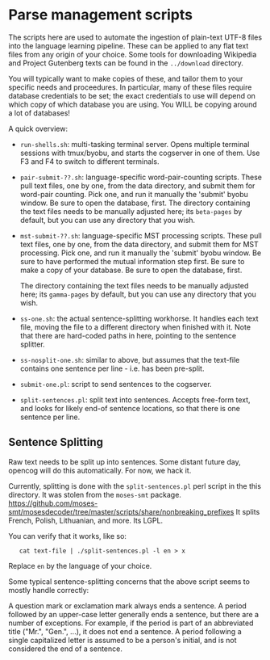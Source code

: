 
Parse management scripts
========================

The scripts here are used to automate the ingestion of plain-text
UTF-8 files into the language learning pipeline.  These can be applied
to any flat text files from any origin of your choice.  Some tools
for downloading Wikipedia and Project Gutenberg texts can be found
in the `../download` directory.

You will typically want to make copies of these, and tailor them to
your specific needs and proceedures. In particular, many of these
files require database credentials to be set; the exact credentials
to use will depend on which copy of which database you are using.
You WILL be copying around a lot of databases!

A quick overview:

* `run-shells.sh`: multi-tasking terminal server.  Opens multiple
  terminal sessions with tmux/byobu, and starts the cogserver in one
  of them.  Use F3 and F4 to switch to different terminals.

* `pair-submit-??.sh`: language-specific word-pair-counting scripts.
  These pull text files, one by one, from the data directory, and
  submit them for word-pair counting. Pick one, and run it manually
  the 'submit' byobu window.  Be sure to open the database, first.
  The directory containing the text files needs to be manually adjusted
  here; its `beta-pages` by default, but you can use any directory
  that you wish.

* `mst-submit-??.sh`: language-specific MST processing scripts.
  These pull text files, one by one, from the data directory, and
  submit them for MST processing. Pick one, and run it manually
  the 'submit' byobu window.  Be sure to have performed the mutual
  information step first. Be sure to make a copy of your database.
  Be sure to open the database, first.

  The directory containing the text files needs to be manually adjusted
  here; its `gamma-pages` by default, but you can use any directory
  that you wish.

* `ss-one.sh`: the actual sentence-splitting workhorse. It handles each
  text file, moving the file to a different directory when finished
  with it.  Note that there are hard-coded paths in here, pointing to
  the sentence splitter.

* `ss-nosplit-one.sh`: similar to above, but assumes that the text-file
  contains one sentence per line - i.e. has been pre-split.

* `submit-one.pl`: script to send sentences to the cogserver.

* `split-sentences.pl`: split text into sentences. Accepts free-form text,
  and looks for likely end-of sentence locations, so that there is one
  sentence per line.


Sentence Splitting
------------------
Raw text needs to be split up into sentences.  Some distant future day,
opencog will do this automatically. For now, we hack it.

Currently, splitting is done with the `split-sentences.pl` perl script
in the this directory.  It was stolen from the `moses-smt` package.
https://github.com/moses-smt/mosesdecoder/tree/master/scripts/share/nonbreaking_prefixes
It splits French, Polish, Lithuanian, and more.  Its LGPL.

You can verify that it works, like so:
```
   cat text-file | ./split-sentences.pl -l en > x
```
Replace `en` by the language of your choice.

Some typical sentence-splitting concerns that the above script seems
to mostly handle correctly:

A question mark or exclamation mark always ends a sentence.  A period
followed by an upper-case letter generally ends a sentence, but there
are a number of exceptions.  For example, if the period is part of an
abbreviated title ("Mr.", "Gen.", ...), it does not end a sentence.
A period following a single capitalized letter is assumed to be a
person's initial, and is not considered the end of a sentence.
